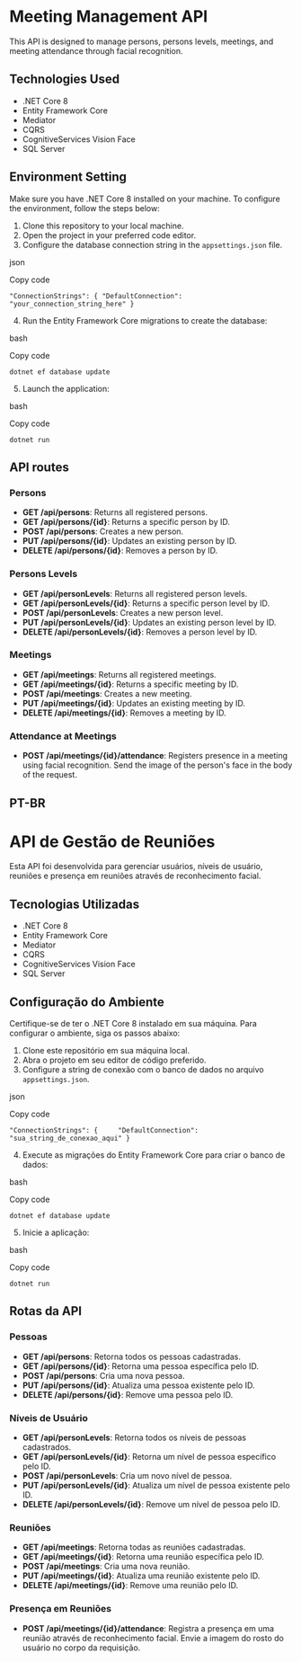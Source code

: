 Meeting Management API
=========================

This API is designed to manage persons, persons levels, meetings, and meeting attendance through facial recognition.

Technologies Used
----------------------

* .NET Core 8
* Entity Framework Core
* Mediator
* CQRS
* CognitiveServices Vision Face
* SQL Server

Environment Setting
------------------------

Make sure you have .NET Core 8 installed on your machine. To configure the environment, follow the steps below:

1. Clone this repository to your local machine.
2. Open the project in your preferred code editor.
3. Configure the database connection string in the `appsettings.json` file.

json

Copy code

`"ConnectionStrings": { "DefaultConnection": "your_connection_string_here" }`

4. Run the Entity Framework Core migrations to create the database:

bash

Copy code

`dotnet ef database update`

5. Launch the application:

bash

Copy code

`dotnet run`

API routes
------------

### Persons

* **GET /api/persons**: Returns all registered persons.
* **GET /api/persons/{id}**: Returns a specific person by ID.
* **POST /api/persons**: Creates a new person.
* **PUT /api/persons/{id}**: Updates an existing person by ID.
* **DELETE /api/persons/{id}**: Removes a person by ID.

### Persons Levels

* **GET /api/personLevels**: Returns all registered person levels.
* **GET /api/personLevels/{id}**: Returns a specific person level by ID.
* **POST /api/personLevels**: Creates a new person level.
* **PUT /api/personLevels/{id}**: Updates an existing person level by ID.
* **DELETE /api/personLevels/{id}**: Removes a person level by ID.

### Meetings

* **GET /api/meetings**: Returns all registered meetings.
* **GET /api/meetings/{id}**: Returns a specific meeting by ID.
* **POST /api/meetings**: Creates a new meeting.
* **PUT /api/meetings/{id}**: Updates an existing meeting by ID.
* **DELETE /api/meetings/{id}**: Removes a meeting by ID.

### Attendance at Meetings

* **POST /api/meetings/{id}/attendance**: Registers presence in a meeting using facial recognition. Send the image of the person's face in the body of the request.

PT-BR
-----

API de Gestão de Reuniões
=========================

Esta API foi desenvolvida para gerenciar usuários, níveis de usuário, reuniões e presença em reuniões através de reconhecimento facial.

Tecnologias Utilizadas
----------------------

* .NET Core 8
* Entity Framework Core
* Mediator
* CQRS
* CognitiveServices Vision Face
* SQL Server

Configuração do Ambiente
------------------------

Certifique-se de ter o .NET Core 8 instalado em sua máquina. Para configurar o ambiente, siga os passos abaixo:

1.  Clone este repositório em sua máquina local.
2.  Abra o projeto em seu editor de código preferido.
3.  Configure a string de conexão com o banco de dados no arquivo `appsettings.json`.

json

Copy code

`"ConnectionStrings": {     "DefaultConnection": "sua_string_de_conexao_aqui" }`

4.  Execute as migrações do Entity Framework Core para criar o banco de dados:

bash

Copy code

`dotnet ef database update`

5.  Inicie a aplicação:

bash

Copy code

`dotnet run`

Rotas da API
------------

### Pessoas

*   **GET /api/persons**: Retorna todos os pessoas cadastradas.
*   **GET /api/persons/{id}**: Retorna uma pessoa específica pelo ID.
*   **POST /api/persons**: Cria uma nova pessoa.
*   **PUT /api/persons/{id}**: Atualiza uma pessoa existente pelo ID.
*   **DELETE /api/persons/{id}**: Remove uma pessoa pelo ID.

### Níveis de Usuário

*   **GET /api/personLevels**: Retorna todos os níveis de pessoas cadastrados.
*   **GET /api/personLevels/{id}**: Retorna um nível de pessoa específico pelo ID.
*   **POST /api/personLevels**: Cria um novo nível de pessoa.
*   **PUT /api/personLevels/{id}**: Atualiza um nível de pessoa existente pelo ID.
*   **DELETE /api/personLevels/{id}**: Remove um nível de pessoa pelo ID.

### Reuniões

*   **GET /api/meetings**: Retorna todas as reuniões cadastradas.
*   **GET /api/meetings/{id}**: Retorna uma reunião específica pelo ID.
*   **POST /api/meetings**: Cria uma nova reunião.
*   **PUT /api/meetings/{id}**: Atualiza uma reunião existente pelo ID.
*   **DELETE /api/meetings/{id}**: Remove uma reunião pelo ID.

### Presença em Reuniões

*   **POST /api/meetings/{id}/attendance**: Registra a presença em uma reunião através de reconhecimento facial. Envie a imagem do rosto do usuário no corpo da requisição.
